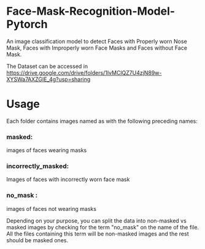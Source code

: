 # Face-Mask-Recognition-Model-Pytorch
An image classification model to detect Faces with Properly worn Nose Mask, Faces with Improperly worn Face Masks and Faces without Face Mask.

The Dataset can be accessed in https://drive.google.com/drive/folders/1IvMClQZ7U4zjN89w-XYSWa7AXZGIE_4g?usp=sharing


# Usage
Each folder contains images named as with the following preceding names:

### masked: 
images of faces wearing masks

### incorrectly_masked:
Images of faces with incorrectly worn face mask


### no_mask : 
images of faces not wearing masks

Depending on your purpose, you can split the data into non-masked vs masked images by checking for the term "no_mask" on the name of the file. All the files containing this term will be non-masked images and the rest should be masked ones.
